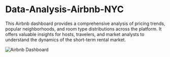 # Data-Analysis-Airbnb-NYC

This Airbnb dashboard provides a comprehensive analysis of pricing trends, popular neighborhoods, and room type distributions across the platform. It offers valuable insights for hosts, travelers, and market analysts to understand the dynamics of the short-term rental market.

![Airbnb Dashboard](https://github.com/user-attachments/assets/2b4c81f8-7030-4a97-a6bd-0f2e2498a648)

